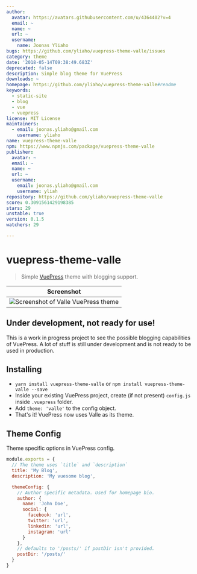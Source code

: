 ```yaml
---
author:
  avatar: https://avatars.githubusercontent.com/u/4364402?v=4
  email: ~
  name: ~
  url: ~
  username:
    name: Joonas Yliaho
bugs: https://github.com/yliaho/vuepress-theme-valle/issues
category: theme
date: '2018-05-14T09:38:49.683Z'
deprecated: false
description: Simple blog theme for VuePress
downloads: ~
homepage: https://github.com/yliaho/vuepress-theme-valle#readme
keywords:
  - static-site
  - blog
  - vue
  - vuepress
license: MIT License
maintainers:
  - email: joonas.yliaho@gmail.com
    username: yliaho
name: vuepress-theme-valle
npm: https://www.npmjs.com/package/vuepress-theme-valle
publisher:
  avatar: ~
  email: ~
  name: ~
  url: ~
  username:
    email: joonas.yliaho@gmail.com
    username: yliah
repository: https://github.com/yliaho/vuepress-theme-valle
score: 0.3091561429198385
stars: 29
unstable: true
version: 0.1.5
watchers: 29

---
```


# vuepress-theme-valle

> Simple [VuePress](https://github.com/vuejs/vuepress) theme with blogging support.

| Screenshot                                              |
| ------------------------------------------------------- |
| ![Screenshot of Valle VuePress theme](./screenshot.png) |

## **Under development, not ready for use!**

This is a work in progress project to see the possible blogging capabilities of VuePress. A lot of stuff is still under development and is not ready to be used in production.

## Installing

* `yarn install vuepress-theme-valle` or `npm install vuepress-theme-valle --save`
* Inside your existing VuePress project, create (if not present) `config.js` inside `.vuepress` folder.
* Add `theme: 'valle'` to the config object.
* That's it! VuePress now uses Valle as its theme.

## Theme Config

Theme specific options in VuePress config.

```javascript
module.exports = {
  // The theme uses `title` and `description`
  title: 'My Blog',
  description: 'My vuesome blog',

  themeConfig: {
    // Author specific metadata. Used for homepage bio.
    author: {
      name: 'John Doe',
      social: {
        facebook: 'url',
        twitter: 'url',
        linkedin: 'url',
        instagram: 'url'
      }
    },
    // defaults to '/posts/' if postDir isn't provided.
    postDir: '/posts/'
  }
}
```
